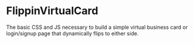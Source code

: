 # FlippinVirtualCard
The basic CSS and JS necessary to build a simple virtual business card or login/signup page that dynamically flips to either side. 
